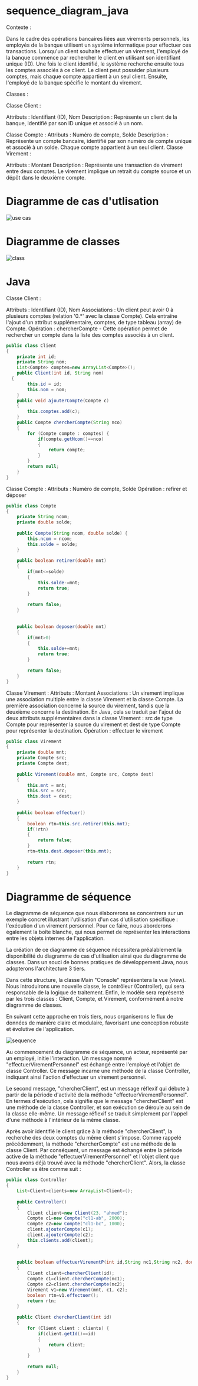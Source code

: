 # sequence_diagram_java

Contexte :

Dans le cadre des opérations bancaires liées aux virements personnels, les employés de la banque utilisent un système informatique pour effectuer ces transactions. Lorsqu'un client souhaite effectuer un virement, l'employé de la banque commence par rechercher le client en utilisant son identifiant unique (ID). Une fois le client identifié, le système recherche ensuite tous les comptes associés à ce client. Le client peut posséder plusieurs comptes, mais chaque compte appartient à un seul client. Ensuite, l'employé de la banque spécifie le montant du virement.

Classes :

Classe Client :

Attributs : Identifiant (ID), Nom
Description : Représente un client de la banque, identifié par son ID unique et associé à un nom.

Classe Compte :
Attributs : Numéro de compte, Solde
Description : Représente un compte bancaire, identifié par son numéro de compte unique et associé à un solde. Chaque compte appartient à un seul client.
Classe Virement :

Attributs : Montant
Description : Représente une transaction de virement entre deux comptes. Le virement implique un retrait du compte source et un dépôt dans le deuxième compte.
# Diagramme de cas d'utlisation

![use cas](https://github.com/charef00/sequence_diagram_java/assets/46047976/79c8d017-bd3c-468d-9aa8-d0247f90b259)

# Diagramme de classes

![class](https://github.com/charef00/sequence_diagram_java/assets/46047976/68500522-74f1-41da-95ed-fda00c297893)

# Java

Classe Client :

Attributs : Identifiant (ID), Nom
Associations : Un client peut avoir 0 à plusieurs comptes (relation '0.*' avec la classe Compte). Cela entraîne l'ajout d'un attribut supplémentaire, comptes, de type tableau (array) de Compte.
Opération : chercherCompte - Cette opération permet de rechercher un compte dans la liste des comptes associés à un client.

```java
public class Client 
{
	private int id;
	private String nom;
	List<Compte> comptes=new ArrayList<Compte>();
	public Client(int id, String nom)
  {
		this.id = id;
		this.nom = nom;
	}
	public void ajouterCompte(Compte c)
	{
		this.comptes.add(c);
	}
	public Compte chercherCompte(String nco)
	{
		for (Compte compte : comptes) {
			if(compte.getNcom()==nco)
			{
				return compte;
			}
		}
		return null;
	}
}
```

Classe Compte :
Attributs : Numéro de compte, Solde
Opération : refirer et déposer
```java
public class Compte 
{
	private String ncom;
	private double solde;
	
	public Compte(String ncom, double solde) {
		this.ncom = ncom;
		this.solde = solde;
	}
	
	public boolean retirer(double mnt)
	{
		if(mnt<=solde)
		{
			this.solde-=mnt;
			return true;
		}
		
		return false;
	}
	
	
	public boolean deposer(double mnt)
	{
		if(mnt>0)
		{
			this.solde+=mnt;
			return true;
		}
		
		return false;
	}
}
```
Classe Virement :
Attributs : Montant
Associations : Un virement implique une association multiple entre la classe Virement et la classe Compte. La première association concerne la source du virement, tandis que la deuxième concerne la destination. En Java, cela se traduit par l'ajout de deux attributs supplémentaires dans la classe Virement : src de type Compte pour représenter la source du virement et dest de type Compte pour représenter la destination.
Opération : effectuer le virement
```java
public class Virement 
{
	private double mnt;
	private Compte src;
	private Compte dest;
	
	public Virement(double mnt, Compte src, Compte dest) 
	{
		this.mnt = mnt;
		this.src = src;
		this.dest = dest;
	}
	
	public boolean effectuer()
	{
		boolean rtn=this.src.retirer(this.mnt);
		if(!rtn)
		{
			return false;
		}
		rtn=this.dest.deposer(this.mnt);
		
		return rtn;
	}
}
```

# Diagramme de séquence
Le diagramme de séquence que nous élaborerons se concentrera sur un exemple concret illustrant l'utilisation d'un cas d'utilisation spécifique : l'exécution d'un virement personnel. Pour ce faire, nous aborderons également la boîte blanche, qui nous permet de représenter les interactions entre les objets internes de l'application.

La création de ce diagramme de séquence nécessitera préalablement la disponibilité du diagramme de cas d'utilisation ainsi que du diagramme de classes. Dans un souci de bonnes pratiques de développement Java, nous adopterons l'architecture 3 tiers.

Dans cette structure, la classe Main "Console" représentera la vue (view). Nous introduirons une nouvelle classe, le contrôleur (Controller), qui sera responsable de la logique de traitement. Enfin, le modèle sera représenté par les trois classes : Client, Compte, et Virement, conformément à notre diagramme de classes.

En suivant cette approche en trois tiers, nous organiserons le flux de données de manière claire et modulaire, favorisant une conception robuste et évolutive de l'application.

![sequence](https://github.com/charef00/sequence_diagram_java/assets/46047976/e8afc2de-fd2b-4dca-97d7-9fda2bfe7cfc)

Au commencement du diagramme de séquence, un acteur, représenté par un employé, initie l'interaction. Un message nommé "effectuerVirementPersonnel" est échangé entre l'employé et l'objet de classe Controller. Ce message incarne une méthode de la classe Controller, indiquant ainsi l'action d'effectuer un virement personnel.

Le second message, "chercherClient", est un message réflexif qui débute à partir de la période d'activité de la méthode "effectuerVirementPersonnel". En termes d'exécution, cela signifie que le message "chercherClient" est une méthode de la classe Controller, et son exécution se déroule au sein de la classe elle-même. Un message réflexif se traduit simplement par l'appel d'une méthode à l'intérieur de la même classe.

Après avoir identifié le client grâce à la méthode "chercherClient", la recherche des deux comptes du même client s'impose. Comme rappelé précédemment, la méthode "chercherCompte" est une méthode de la classe Client. Par conséquent, un message est échangé entre la période active de la méthode "effectuerVirementPersonnel" et l'objet client que nous avons déjà trouvé avec la méthode "chercherClient".
Alors, la classe Controller va être comme suit :
```java
public class Controller 
{
	List<Client>clients=new ArrayList<Client>();
	
	public Controller()
	{
		Client client=new Client(23, "ahmed");
		Compte c1=new Compte("cl1-ab", 2000);
		Compte c2=new Compte("cl1-bc", 1000);
		client.ajouterCompte(c1);
		client.ajouterCompte(c2);
		this.clients.add(client);
	}
	
	
	public boolean effectuerVirementP(int id,String nc1,String nc2, double mnt)
	{
		Client client=chercherClient(id);
		Compte c1=client.chercherCompte(nc1);
		Compte c2=client.chercherCompte(nc2);
		Virement v1=new Virement(mnt, c1, c2);
		boolean rtn=v1.effectuer();
		return rtn;
	}
	
	public Client chercherClient(int id)
	{
		for (Client client : clients) {
			if(client.getId()==id)
			{
				return client;
			}
		}
		
		return null;
	}
}
```
